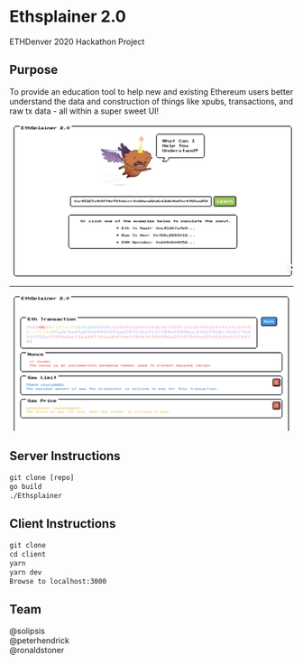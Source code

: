 # Ethsplainer 2.0
ETHDenver 2020 Hackathon Project 

## Purpose
To provide an education tool to help new and existing Ethereum users better understand the data and construction of things like xpubs, transactions, and raw tx data - all within a super sweet UI! 

![i1](/images/splain2.png)

---

![i2](/images/splain1.png)


## Server Instructions

    git clone [repo]
    go build
    ./Ethsplainer

## Client Instructions

    git clone
    cd client
    yarn
    yarn dev
    Browse to localhost:3000

## Team 
@solipsis  
@peterhendrick  
@ronaldstoner  
